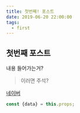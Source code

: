 ```yaml
---
title: 첫번째! 포스트
date: 2019-06-20 22:00:00
tags:
  - first
---
```

## 첫번째 포스트
내용 들어가는거?
>이러면 주석?

[네이버](https://naver.com)

```js
const {data} = this.props;
```
